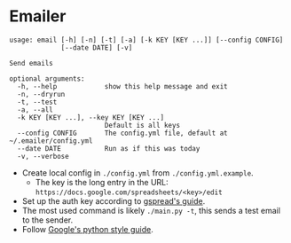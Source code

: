Emailer
=============

    usage: email [-h] [-n] [-t] [-a] [-k KEY [KEY ...]] [--config CONFIG]
                 [--date DATE] [-v]

    Send emails

    optional arguments:
      -h, --help            show this help message and exit
      -n, --dryrun
      -t, --test
      -a, --all
      -k KEY [KEY ...], --key KEY [KEY ...]
                            Default is all keys
      --config CONFIG       The config.yml file, default at ~/.emailer/config.yml
      --date DATE           Run as if this was today
      -v, --verbose

* Create local config in `./config.yml` from `./config.yml.example`.
    * The key is the long entry in the URL: `https://docs.google.com/spreadsheets/<key>/edit`
* Set up the auth key according to [gspread's guide](http://gspread.readthedocs.org/en/latest/oauth2.html).
* The most used command is likely `./main.py -t`, this sends a test email to the sender.
* Follow [Google's python style guide](http://google-styleguide.googlecode.com/svn/trunk/pyguide.html).


